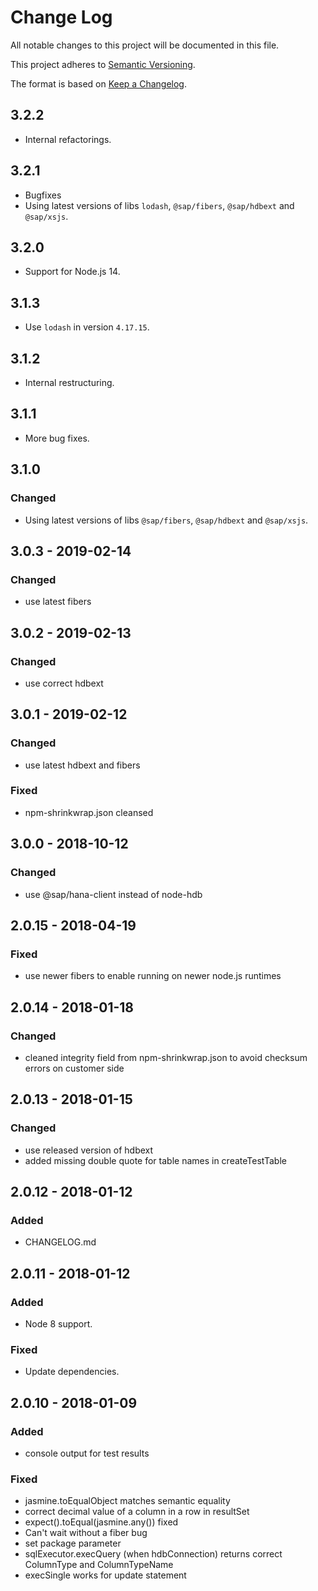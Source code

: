 # Change Log
All notable changes to this project will be documented in this file.

This project adheres to [Semantic Versioning](http://semver.org/).

The format is based on [Keep a Changelog](http://keepachangelog.com/).

## 3.2.2
- Internal refactorings.

## 3.2.1
- Bugfixes
- Using latest versions of libs `lodash`, `@sap/fibers`, `@sap/hdbext` and `@sap/xsjs`.

## 3.2.0
- Support for Node.js 14.

## 3.1.3
- Use `lodash` in version `4.17.15`.

## 3.1.2
- Internal restructuring.

## 3.1.1
- More bug fixes.

## 3.1.0

### Changed
- Using latest versions of libs `@sap/fibers`, `@sap/hdbext` and `@sap/xsjs`.

## 3.0.3 - 2019-02-14

### Changed
- use latest fibers

## 3.0.2 - 2019-02-13

### Changed
- use correct hdbext

## 3.0.1 - 2019-02-12

### Changed
- use latest hdbext and fibers

### Fixed
- npm-shrinkwrap.json cleansed

## 3.0.0 - 2018-10-12

### Changed
- use @sap/hana-client instead of node-hdb

## 2.0.15 - 2018-04-19

### Fixed
- use newer fibers to enable running on newer node.js runtimes

## 2.0.14 - 2018-01-18

### Changed
- cleaned integrity field from npm-shrinkwrap.json to avoid checksum errors on customer side

## 2.0.13 - 2018-01-15

### Changed
- use released version of hdbext
- added missing double quote for table names in createTestTable

## 2.0.12 - 2018-01-12

### Added
- CHANGELOG.md

## 2.0.11 - 2018-01-12

### Added
- Node 8 support.

### Fixed
- Update dependencies.

## 2.0.10 - 2018-01-09

### Added
- console output for test results

### Fixed
- jasmine.toEqualObject matches semantic equality
- correct decimal value of a column in a row in resultSet
- expect().toEqual(jasmine.any()) fixed
- Can't wait without a fiber bug
- set package parameter
- sqlExecutor.execQuery (when hdbConnection) returns correct ColumnType and ColumnTypeName
- execSingle works for update statement

